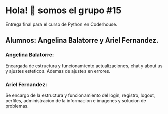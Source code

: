 # Hola! :wave: somos el grupo #15

Entrega final para el curso de Python en Coderhouse.

## Alumnos: Angelina Balatorre y Ariel Fernandez.

### Angelina Balatorre: 

Encargada de estructura y funcionamiento actualizaciones, chat y about us y ajustes esteticos. Ademas de ajustes en errores.

### Ariel Fernandez: 

Se encargo de la estructura y funcionamiento del login, registro, logout, perfiles, administracion de la informacion e imagenes y solucion de problemas.

